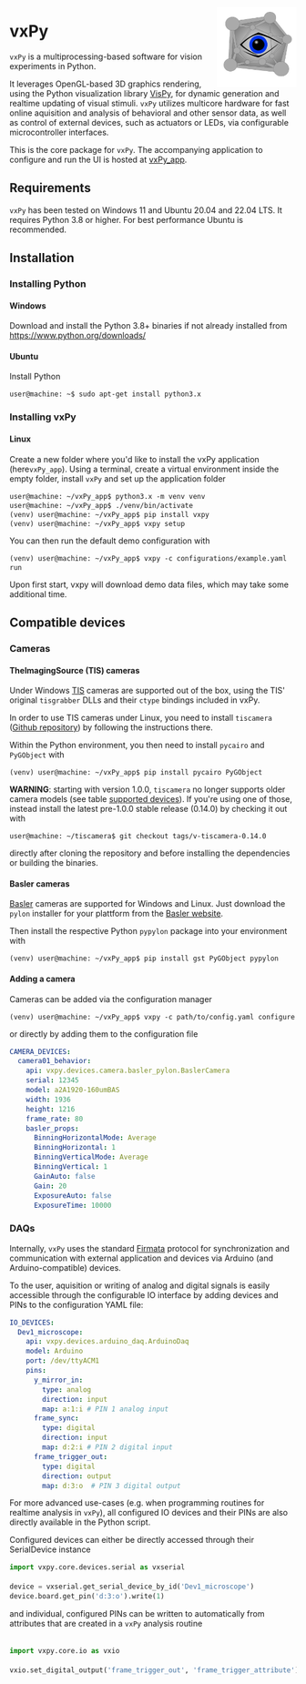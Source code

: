 
[//]: # (<img align="right" width="140" height="140" src="vxpy/vxpy_icon.png">)
<img align="right" width="140" height="140" src="https://raw.githubusercontent.com/thladnik/vxPy/3e75107a8dc7e70b898c50e8b95209126ed3f856/vxpy/vxpy_icon.svg">


# vxPy

`vxPy` is a multiprocessing-based software for vision experiments in Python. 

It leverages OpenGL-based 3D graphics rendering, using the Python visualization library [VisPy](https://github.com/vispy/vispy), for dynamic generation and realtime updating of visual stimuli. `vxPy` utilizes multicore hardware for fast online aquisition and analysis of behavioral and other sensor data, as well as control of external devices, such as actuators or LEDs, via configurable microcontroller interfaces. 

This is the core package for `vxPy`. The accompanying application to configure and run the UI is hosted at [vxPy_app](https://github.com/thladnik/vxPy_app).

## Requirements

`vxPy` has been tested on Windows 11 and Ubuntu 20.04 and 22.04 LTS. It requires Python 3.8 or higher. For best performance Ubuntu is recommended.

## Installation

### Installing Python

#### Windows
Download and install the Python 3.8+ binaries if not already installed from https://www.python.org/downloads/

#### Ubuntu

Install Python 
```console
user@machine: ~$ sudo apt-get install python3.x 
```

### Installing vxPy

#### Linux

Create a new folder where you'd like to install the vxPy application (here`vxPy_app`).
Using a terminal, create a virtual environment inside the empty folder, install `vxPy` and set up the application folder 
```console
user@machine: ~/vxPy_app$ python3.x -m venv venv
user@machine: ~/vxPy_app$ ./venv/bin/activate
(venv) user@machine: ~/vxPy_app$ pip install vxpy
(venv) user@machine: ~/vxPy_app$ vxpy setup
```

You can then run the default demo configuration with
```console
(venv) user@machine: ~/vxPy_app$ vxpy -c configurations/example.yaml run
```
Upon first start, vxpy will download demo data files, which may take some additional time.

## Compatible devices

### Cameras

#### TheImagingSource (TIS) cameras
Under Windows [TIS](https://www.theimagingsource.de/) cameras are supported out of the box, using the TIS' original `tisgrabber` DLLs and their `ctype` bindings included in vxPy.

In order to use TIS cameras under Linux, you need to install `tiscamera` ([Github repository](https://github.com/TheImagingSource/tiscamera)) by following the instructions there. 

Within the Python environment, you then need to install `pycairo` and `PyGObject` with
```console
(venv) user@machine: ~/vxPy_app$ pip install pycairo PyGObject
```

**WARNING**: starting with version 1.0.0, `tiscamera` no longer supports older camera models (see table [supported devices](https://www.theimagingsource.com/en-us/documentation/tiscamera/supported-devices.html)). 
If you're using one of those, instead install the latest pre-1.0.0 stable release (0.14.0) by checking it out with
```console
user@machine: ~/tiscamera$ git checkout tags/v-tiscamera-0.14.0
```
directly after cloning the repository and before installing the dependencies or building the binaries.

#### Basler cameras

[Basler](https://www.baslerweb.com/) cameras are supported for Windows and Linux. Just download the `pylon` installer for your plattform from the [Basler website](https://www.baslerweb.com/de/downloads/downloads-software/#type=pylonsoftware;language=all;version=all).

Then install the respective Python `pypylon` package into your environment with
```console
(venv) user@machine: ~/vxPy_app$ pip install gst PyGObject pypylon
```

#### Adding a camera

Cameras can be added via the configuration manager
```console
(venv) user@machine: ~/vxPy_app$ vxpy -c path/to/config.yaml configure
```

or directly by adding them to the configuration file
```YAML
CAMERA_DEVICES:
  camera01_behavior:
    api: vxpy.devices.camera.basler_pylon.BaslerCamera
    serial: 12345
    model: a2A1920-160umBAS
    width: 1936
    height: 1216
    frame_rate: 80
    basler_props:
      BinningHorizontalMode: Average
      BinningHorizontal: 1
      BinningVerticalMode: Average
      BinningVertical: 1
      GainAuto: false
      Gain: 20
      ExposureAuto: false
      ExposureTime: 10000
```

### DAQs 

Internally, `vxPy` uses the standard [Firmata](https://github.com/firmata/arduino) protocol for synchronization and communication with external application and devices via Arduino (and Arduino-compatible) devices. 

To the user, aquisition or writing of analog and digital signals is easily accessible through the configurable IO interface by adding devices and PINs to the configuration YAML file:
```YAML
IO_DEVICES:
  Dev1_microscope:
    api: vxpy.devices.arduino_daq.ArduinoDaq
    model: Arduino
    port: /dev/ttyACM1
    pins:
      y_mirror_in:
        type: analog
        direction: input
        map: a:1:i # PIN 1 analog input
      frame_sync:
        type: digital
        direction: input
        map: d:2:i # PIN 2 digital input
      frame_trigger_out:
        type: digital
        direction: output
        map: d:3:o  # PIN 3 digital output
```

For more advanced use-cases (e.g. when programming routines for realtime analysis in `vxPy`), all configured IO devices and their PINs are also directly available in the Python script. 

Configured devices can either be directly accessed through their SerialDevice instance
```Python
import vxpy.core.devices.serial as vxserial

device = vxserial.get_serial_device_by_id('Dev1_microscope')
device.board.get_pin('d:3:o').write(1)
```

and individual, configured PINs can be written to automatically from attributes that are created in a `vxPy` analysis routine
```Python

import vxpy.core.io as vxio

vxio.set_digital_output('frame_trigger_out', 'frame_trigger_attribute') 
```

